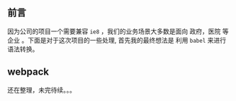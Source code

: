 ## 前言

因为公司的项目一个需要兼容 `ie8` ，我们的业务场景大多数是面向 政府，医院 等企业 。下面是对于这次项目的一些处理, 首先我的最终想法是 利用 `babel` 来进行语法转换。

## webpack

还在整理，未完待续。。。





